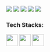 ![](http://github-profile-summary-cards.vercel.app/api/cards/profile-details?username=Ssiswent&theme=nord_dark)
![](http://github-profile-summary-cards.vercel.app/api/cards/repos-per-language?username=Ssiswent&theme=github_dark&exclude=html,lua,shell)
![](http://github-profile-summary-cards.vercel.app/api/cards/most-commit-language?username=Ssiswent&theme=transparent&exclude=html,lua,shell)
![](http://github-profile-summary-cards.vercel.app/api/cards/stats?username=Ssiswent&theme=dracula)
![](http://github-profile-summary-cards.vercel.app/api/cards/productive-time?username=Ssiswent&theme=dracula&utcOffset=8)

<h3 align="left">Tech Stacks:</h3>
<p align="left">
  <a href="#"><img src="https://www.vectorlogo.zone/logos/dartlang/dartlang-icon.svg" width="32" height="32" /></a>
  <a href="#"><img src="https://www.vectorlogo.zone/logos/swift/swift-icon.svg" width="32" height="32" /></a>
  <a href="#"><img src="https://www.vectorlogo.zone/logos/apple_objectivec/apple_objectivec-icon.svg" width="32" height="32" /></a>
</p>
